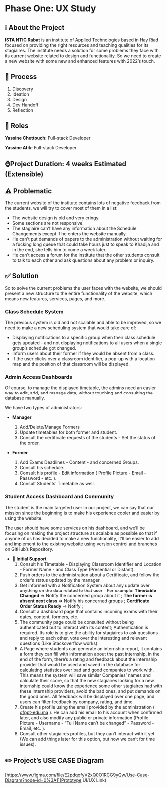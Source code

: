 # Phase One: UX Study

## ℹ️ About the Project

**ISTA NTIC Rabat** is an institute of Applied Technologies based in Hay Riad focused on providing the right resources and teaching qualities for its stagiaires. The institute needs a solution for some problems they face with its current website related to design and functionality. So we need to create a new website with some new and enhanced features with 2022’s touch.

## 🚧 Process

1. Discovery
2. Ideation
3. Design
4. Dev Handoff
5. Reflection

## 👥 Roles

**Yassine Chettouch:** Full-stack Developer

**Yassine Atik:** Full-stack Developer

## ⌚**Project Duration:** 4 weeks Estimated (Extensible)

## ⚠️ Problematic

The current website of the institute contains lots of negative feedback from the students, we will try to cover most of them in a list:

- The website design is old and very cringy.
- Some sections are not responsive.
- The stagiaire can’t have any information about the Schedule Changements except if he enters the website manually.
- He can’t put demands of papers to the administration without waiting for a fucking long queue that could take hours just to speak to Khadija and in the end, she tells him to come a week later.
- He can’t access a forum for the institute that the other students consult to talk to each other and ask questions about any problem or inquiry.

## ✅ Solution

So to solve the current problems the user faces with the website, we should present a new structure to the entire functionality of the website, which means new features, services, pages, and more.

### **Class Schedule System**

The previous system is old and not scalable and able to be improved, so we need to make a new scheduling system that would take care of:

- Displaying notifications to a specific group when their class schedule gets updated - and not displaying notifications to all users when a single group’s schedule got changed.
- Inform users about their former if they would be absent from a class.
- If the user clicks over a classroom identifier, a pop-up with a location map and the position of that classroom will be displayed.

### **Admin Access Dashboards**

Of course, to manage the displayed timetable,  the admins need an easier way to edit, add, and manage data, without touching and consulting the database manually.

We have two types of administrators:

- **Manager**
    1. Add/Delete/Manage Formers
    2. Update timetables for both former and student.
    3. Consult the certificate requests of the students - Set the status of the order.

- **Former**
    1. Add Exams Deadlines - Content - and concerned Groups.
    2. Consult his schedule.
    3. Consult his profile - Edit information ( Profile Picture - Email - Password - etc. ).
    4. Consult Students’ Timetable as well.

### Student Access Dashboard and Community

The student is the main targeted user in our project, we can say that our mission since the beginning is to make his experience cooler and easier by using the website.

The user should have some services on his dashboard, and we’ll be focusing on making the project structure as scalable as possible so that if anyone of us has decided to make a new functionality, it’ll be easier to add and implement to the existing website using version control and branches on GitHub’s Repository.

- 📌 **Initial Support**
    1. Consult his Timetable - Displaying Classroom Identifier and Location - Former Name - and Class Type (Presential or Distant).
    2. Push orders to the administration about a Certificate, and follow the order’s status updated by the manager.
    3. Get informed with a Notification System about any update over anything on the data related to that user - For example:
    **Timetable Changed** ⇒ Notify the concerned group about it ;
    **The former is absent next class** ⇒ Notify his concerned groups ;
    **Certificate Order Status Ready** ⇒ Notify ;
    4. Consult a dashboard page that contains incoming exams with their dates, content, formers, etc.
    5. The community page could be consulted without being authenticated but to interact with its content; Authentication is required.
    Its role is to give the ability for stagiaires to ask questions and reply to each other, vote over the interesting and relevant questions (Like Stackoverflow works).
    6. A Page where students can generate an internship report, it contains a form they can fill with information about the past internship, in the end of the form, there’s a rating and feedback about the internship provider that would be used and saved in the database for calculating statistics over bad and good companies to work with.
    This means the system will save similar Companies’ names and calculate their score, so that the new stagiaires looking for a new internship could know the experience some other stagiaires had with these internship providers, avoid the bad ones, and put demands on the good ones.
    All feedback will be displayed over one page, and users can filter feedback by company, rating, and time.
    7. Create his profile using the email provided by the administration ( [ofppt-edu.ma](http://ofppt-edu.ma) ).
    He can add his email to his account when confirmed later, and also modify any public or private information (Profile Picture - Username - “Full Name can’t be changed” - Password - Email, etc. ).
    8. Consult other stagiaires profiles, but they can’t interact with it yet (We can add things later for this option, but now we can’t for time issues).

## ✏️ Project’s USE CASE Diagram

[https://www.figma.com/file/E2pdqofyV2xQ0O1RCG9yQw/Use-Case-Diagram?node-id=0%3A1](Prototype UI/UX Link)
